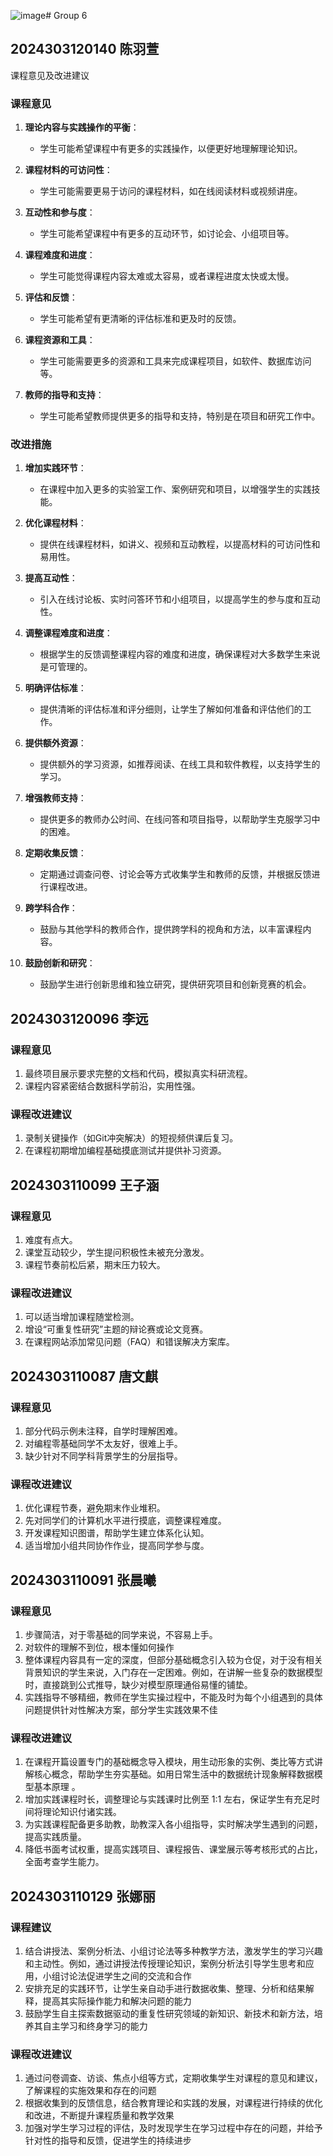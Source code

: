 ![image](https://github.com/user-attachments/assets/33cfbdcb-32f8-43ba-a8c3-e9c7fc1d8c9c)# Group 6

## 2024303120140 陈羽萱

课程意见及改进建议

### 课程意见

1. **理论内容与实践操作的平衡**：
   - 学生可能希望课程中有更多的实践操作，以便更好地理解理论知识。

2. **课程材料的可访问性**：
   - 学生可能需要更易于访问的课程材料，如在线阅读材料或视频讲座。

3. **互动性和参与度**：
   - 学生可能希望课程中有更多的互动环节，如讨论会、小组项目等。

4. **课程难度和进度**：
   - 学生可能觉得课程内容太难或太容易，或者课程进度太快或太慢。

5. **评估和反馈**：
   - 学生可能希望有更清晰的评估标准和更及时的反馈。

6. **课程资源和工具**：
   - 学生可能需要更多的资源和工具来完成课程项目，如软件、数据库访问等。

7. **教师的指导和支持**：
   - 学生可能希望教师提供更多的指导和支持，特别是在项目和研究工作中。

### 改进措施

1. **增加实践环节**：
   - 在课程中加入更多的实验室工作、案例研究和项目，以增强学生的实践技能。

2. **优化课程材料**：
   - 提供在线课程材料，如讲义、视频和互动教程，以提高材料的可访问性和易用性。

3. **提高互动性**：
   - 引入在线讨论板、实时问答环节和小组项目，以提高学生的参与度和互动性。

4. **调整课程难度和进度**：
   - 根据学生的反馈调整课程内容的难度和进度，确保课程对大多数学生来说是可管理的。

5. **明确评估标准**：
   - 提供清晰的评估标准和评分细则，让学生了解如何准备和评估他们的工作。

6. **提供额外资源**：
   - 提供额外的学习资源，如推荐阅读、在线工具和软件教程，以支持学生的学习。

7. **增强教师支持**：
   - 提供更多的教师办公时间、在线问答和项目指导，以帮助学生克服学习中的困难。

8. **定期收集反馈**：
   - 定期通过调查问卷、讨论会等方式收集学生和教师的反馈，并根据反馈进行课程改进。

9. **跨学科合作**：
   - 鼓励与其他学科的教师合作，提供跨学科的视角和方法，以丰富课程内容。

10. **鼓励创新和研究**：
    - 鼓励学生进行创新思维和独立研究，提供研究项目和创新竞赛的机会。



## 2024303120096 李远

### 课程意见

1. 最终项目展示要求完整的文档和代码，模拟真实科研流程。
2. 课程内容紧密结合数据科学前沿，实用性强。

### 课程改进建议

1. 录制关键操作（如Git冲突解决）的短视频供课后复习。
2. 在课程初期增加编程基础摸底测试并提供补习资源。

## 2024303110099 王子涵

### 课程意见

1. 难度有点大。
2. 课堂互动较少，学生提问积极性未被充分激发。
3. 课程节奏前松后紧，期末压力较大。

### 课程改进建议

1. 可以适当增加课程随堂检测。
2. 增设“可重复性研究”主题的辩论赛或论文竞赛。
3. 在课程网站添加常见问题（FAQ）和错误解决方案库。

## 2024303110087 唐文麒

### 课程意见

1. 部分代码示例未注释，自学时理解困难。
2. 对编程零基础同学不太友好，很难上手。
3. 缺少针对不同学科背景学生的分层指导。

### 课程改进建议

1. 优化课程节奏，避免期末作业堆积。
2. 先对同学们的计算机水平进行摸底，调整课程难度。
3. 开发课程知识图谱，帮助学生建立体系化认知。
4. 适当增加小组共同协作作业，提高同学参与度。

## 2024303110091 张晨曦

### 课程意见

1. 步骤简洁，对于零基础的同学来说，不容易上手。
2. 对软件的理解不到位，根本懂如何操作
3. 整体课程内容具有一定的深度，但部分基础概念引入较为仓促，对于没有相关背景知识的学生来说，入门存在一定困难。例如，在讲解一些复杂的数据模型时，直接跳到公式推导，缺少对模型原理通俗易懂的铺垫。
4. 实践指导不够精细，教师在学生实操过程中，不能及时为每个小组遇到的具体问题提供针对性解决方案，部分学生实践效果不佳

### 课程改进建议

1. 在课程开篇设置专门的基础概念导入模块，用生动形象的实例、类比等方式讲解核心概念，帮助学生夯实基础。如用日常生活中的数据统计现象解释数据模型基本原理 。
2. 增加实践课程时长，调整理论与实践课时比例至 1:1 左右，保证学生有充足时间将理论知识付诸实践。
3. 为实践课程配备更多助教，助教深入各小组指导，实时解决学生遇到的问题，提高实践质量。
4. 降低书面考试权重，提高实践项目、课程报告、课堂展示等考核形式的占比，全面考查学生能力。

## 2024303110129 张娜丽

### 课程建议

1. 结合讲授法、案例分析法、小组讨论法等多种教学方法，激发学生的学习兴趣和主动性。例如，通过讲授法传授理论知识，案例分析法引导学生思考和应用，小组讨论法促进学生之间的交流和合作
2. 安排充足的实践环节，让学生亲自动手进行数据收集、整理、分析和结果解释，提高其实际操作能力和解决问题的能力
3. 鼓励学生自主探索数据驱动的重复性研究领域的新知识、新技术和新方法，培养其自主学习和终身学习的能力

### 课程改进建议

1. 通过问卷调查、访谈、焦点小组等方式，定期收集学生对课程的意见和建议，了解课程的实施效果和存在的问题
2. 根据收集到的反馈信息，结合教育理论和实践的发展，对课程进行持续的优化和改进，不断提升课程质量和教学效果
3. 加强对学生学习过程的评估，及时发现学生在学习过程中存在的问题，并给予针对性的指导和反馈，促进学生的持续进步

